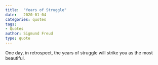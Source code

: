 ```yaml
---
title:  "Years of Struggle"
date:   2020-01-04
categories: quotes
tags:
- Quotes
author: Sigmund Freud
type: quote
---
```


One day, in retrospect, the years of struggle will strike you as the most beautiful.
